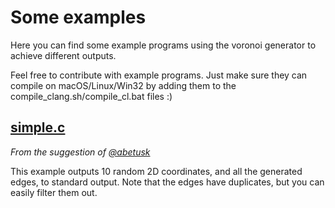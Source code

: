 # Some examples

Here you can find some example programs using the voronoi generator to achieve
different outputs.

Feel free to contribute with example programs. Just make sure they can compile on macOS/Linux/Win32 by adding them to the compile_clang.sh/compile_cl.bat files :)

## [simple.c](./simple.c)

_From the suggestion of [@abetusk](https://github.com/abetusk)_

This example outputs 10 random 2D coordinates, and all the generated edges, to standard output.
Note that the edges have duplicates, but you can easily filter them out.
